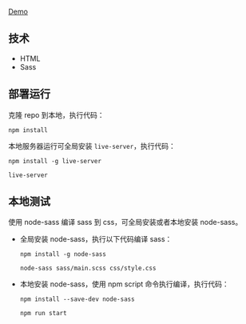 [Demo](https://byodian.github.io/blog/5.%20%E7%BC%96%E7%A8%8B%E7%BB%83%E4%B9%A0/natours/index.html)

## 技术

- HTML
- Sass


## 部署运行

克隆 repo 到本地，执行代码：

```
npm install
```

本地服务器运行可全局安装 `live-server`，执行代码：

```
npm install -g live-server  
```

```
live-server
```

## 本地测试

使用 node-sass 编译 sass 到 css，可全局安装或者本地安装 node-sass。

- 全局安装 node-sass，执行以下代码编译 sass： 

  ```
  npm install -g node-sass
  ```

  ```
  node-sass sass/main.scss css/style.css 
  ```

- 本地安装 node-sass，使用 npm script 命令执行编译，执行代码：

  ```
  npm install --save-dev node-sass
  ```

  ```
  npm run start
  ```

